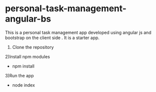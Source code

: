 # personal-task-management-angular-bs


This is a personal task management app developed using angular js and bootstrap on the client side . It is a starter app.

1) Clone the repository

2)Install npm modules
- npm install

3)Run the app
- node index
